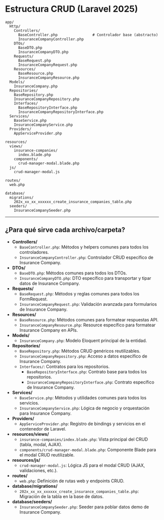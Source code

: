 # Estructura CRUD (Laravel 2025)

```
app/
  Http/
    Controllers/
      BaseController.php                # Controlador base (abstracto)
      InsuranceCompanyController.php
    DTOs/
      BaseDTO.php
      InsuranceCompanyDTO.php
    Requests/
      BaseRequest.php
      InsuranceCompanyRequest.php
    Resources/
      BaseResource.php
      InsuranceCompanyResource.php
  Models/
    InsuranceCompany.php
  Repositories/
    BaseRepository.php
    InsuranceCompanyRepository.php
    Interfaces/
      BaseRepositoryInterface.php
      InsuranceCompanyRepositoryInterface.php
  Services/
    BaseService.php
    InsuranceCompanyService.php
  Providers/
    AppServiceProvider.php

resources/
  views/
    insurance-companies/
      index.blade.php
    components/
      crud-manager-modal.blade.php
  js/
    crud-manager-modal.js

routes/
  web.php

database/
  migrations/
    202x_xx_xx_xxxxxx_create_insurance_companies_table.php
  seeders/
    InsuranceCompanySeeder.php
```

---

## ¿Para qué sirve cada archivo/carpeta?

-   **Controllers/**
    -   `BaseController.php`: Métodos y helpers comunes para todos los controladores.
    -   `InsuranceCompanyController.php`: Controlador CRUD específico de Insurance Company.
-   **DTOs/**
    -   `BaseDTO.php`: Métodos comunes para todos los DTOs.
    -   `InsuranceCompanyDTO.php`: DTO específico para transportar y tipar datos de Insurance Company.
-   **Requests/**
    -   `BaseRequest.php`: Métodos y reglas comunes para todos los FormRequest.
    -   `InsuranceCompanyRequest.php`: Validación avanzada para formularios de Insurance Company.
-   **Resources/**
    -   `BaseResource.php`: Métodos comunes para formatear respuestas API.
    -   `InsuranceCompanyResource.php`: Resource específico para formatear Insurance Company en APIs.
-   **Models/**
    -   `InsuranceCompany.php`: Modelo Eloquent principal de la entidad.
-   **Repositories/**
    -   `BaseRepository.php`: Métodos CRUD genéricos reutilizables.
    -   `InsuranceCompanyRepository.php`: Acceso a datos específico de Insurance Company.
    -   `Interfaces/`: Contratos para los repositorios.
        -   `BaseRepositoryInterface.php`: Contrato base para todos los repositorios.
        -   `InsuranceCompanyRepositoryInterface.php`: Contrato específico de Insurance Company.
-   **Services/**
    -   `BaseService.php`: Métodos y utilidades comunes para todos los servicios.
    -   `InsuranceCompanyService.php`: Lógica de negocio y orquestación para Insurance Company.
-   **Providers/**
    -   `AppServiceProvider.php`: Registro de bindings y servicios en el contenedor de Laravel.
-   **resources/views/**
    -   `insurance-companies/index.blade.php`: Vista principal del CRUD (tabla, modal, AJAX).
    -   `components/crud-manager-modal.blade.php`: Componente Blade para el modal CRUD reutilizable.
-   **resources/js/**
    -   `crud-manager-modal.js`: Lógica JS para el modal CRUD (AJAX, validaciones, etc.).
-   **routes/**
    -   `web.php`: Definición de rutas web y endpoints CRUD.
-   **database/migrations/**
    -   `202x_xx_xx_xxxxxx_create_insurance_companies_table.php`: Migración de la tabla en la base de datos.
-   **database/seeders/**
    -   `InsuranceCompanySeeder.php`: Seeder para poblar datos demo de Insurance Company.
